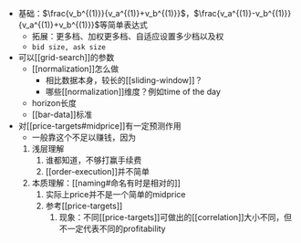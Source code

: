 - 基础：$\frac{v_b^{(1)}}{v_a^{(1)}+v_b^{(1)}}$，$\frac{v_a^{(1)}-v_b^{(1)}}{v_a^{(1)}+v_b^{(1)}}$等简单表达式
  - 拓展：更多档、加权更多档、自适应设置多少档以及权
  - `bid size, ask size`
- 可以[[grid-search]]的参数
  - [[normalization]]怎么做
    - 相比数据本身，较长的[[sliding-window]]？
    - 哪些[[normalization]]维度？例如time of the day
  - horizon长度
  - [[bar-data]]标准
- 对[[price-targets#midprice]]有一定预测作用
  - 一般靠这个不足以赚钱，因为
  1. 浅层理解
     1. 谁都知道，不够打赢手续费
     2. [[order-execution]]并不简单
  2. 本质理解：[[naming#命名有时是相对的]]
     1. 实际上price并不是一个简单的midprice
     2. 参考[[price-targets]]
        1. 现象：不同[[price-targets]]可做出的[[correlation]]大小不同，但不一定代表不同的profitability